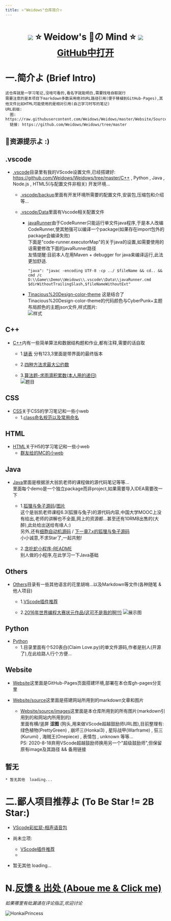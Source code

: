 ```yaml
---
title: ⭐"Weidows"仓库简介⭐
---
```

<!--
 *                        _oo0oo_
 *                       o8888888o
 *                       88" . "88
 *                       (| -_- |)
 *                       0\  =  /0
 *                     ___/`---'\___
 *                   .' \\|     |// '.
 *                  / \\|||  :  |||// \
 *                 / _||||| -:- |||||- \
 *                |   | \\\  - /// |   |
 *                | \_|  ''\---/''  |_/ |
 *                \  .-\__  '-'  ___/-. /
 *              ___'. .'  /--.--\  `. .'___
 *           ."" '<  `.___\_<|>_/___.' >' "".
 *          | | :  `- \`.;`\ _ /`;.`/ - ` : | |
 *          \  \ `_.   \_ __\ /__ _/   .-` /  /
 *      =====`-.____`.___ \_____/___.-`___.-'=====
 *                        `=---='
 *
 *
 *      ~~~~~~~~~~~~~~~~~~~~~~~~~~~~~~~~~~~~~~~~~~~
 *
 *            佛祖保佑       永不宕机     永无BUG
 *
 *        佛曰:
 *                写字楼里写字间，写字间里程序员；
 *                程序人员写程序，又拿程序换酒钱。
 *                酒醒只在网上坐，酒醉还来网下眠；
 *                酒醉酒醒日复日，网上网下年复年。
 *                但愿老死电脑间，不愿鞠躬老板前；
 *                奔驰宝马贵者趣，公交自行程序员。
 *                别人笑我忒疯癫，我笑自己命太贱；
 *                不见满街漂亮妹，哪个归得程序员？
 *
 * @Author: Weidows
 * @Date: 2020-06-06 23:12:42
 * @LastEditors: Weidows
 * @LastEditTime: 2020-08-22 16:48:38
 * @FilePath: \Weidows\Website\source\repository\Weidows.md
 -->
<h1 align="center">

  ![](../images/ComicExpression/5fa9b8812822cbb106e68986c0799b7d44f5da23.jpg) ⭐️ Weidow's 🌈の Mind ⭐️ ![](../images/ComicExpression/2909d2b0795b59041abfbc00d49d6048d646cbe2.jpg)  
  [GitHub中打开](https://github.com/Weidows/Weidows)
</h1>

# 一.简介よ (Brief Intro)
    这仓库就是一学习笔记,没啥可看的,看名字就能明白,需要找啥自取就行
    需要注意的是本项目下markdown多数采用绝对URL路径引用(便于移植到GitHub-Pages),其他文件比如HTML可能使用的是相对引用(自己学习时写的笔记)
    URL前缀:
      图: https://raw.githubusercontent.com/Weidows/Weidows/master/Website/Source/images
      链接: https://github.com/Weidows/Weidows/tree/master
  ## 🌈资源提示よ :)


<!-- !.vscode -->
  ## .vscode
  * [.vscode](https://github.com/Weidows/Weidows/tree/master/.vscode/)目录里有我的VScode设置文件,已经搭建好:
  https://github.com/Weidows/Weidows/tree/master/C++ , Python , Java , Node.js , HTML5(与配置文件非相关) 开发环境...  
    * [.vscode/backup](https://github.com/Weidows/Weidows/tree/master/.vscode/backup)里面有开发环境所需要的配置文件,安装包,压缩包和介绍等...  
  
    * [.vscode/Data](https://github.com/Weidows/Weidows/tree/master/.vscode/Data)里面有Vscode相关配置文件
      * [javaRunner](https://github.com/Weidows/Weidows/tree/master/.vscode/Data/javaRunner.cmd)由于CodeRunner只能运行单文件java程序,于是本人改编CodeRunner,使其勉强可以编译一个package(如果存在import包外的package会编译失败)  
      下面是"code-runner.executorMap"的关于java的设置,如需要使用的话需要修改下面的javaRunner路径  
      友情提醒:目前本人在用Maven + debugger for java来编译运行,此法更加舒适.

            "java": "javac -encoding UTF-8 -cp ../ $fileName && cd.. && cmd /c D:\\Game\\Demo\\Weidows\\.vscode\\Data\\javaRunner.cmd $dirWithoutTrailingSlash,$fileNameWithoutExt"

      * [Tinacious%20Design-color-theme](https://github.com/Weidows/Weidows/tree/master/.vscode/Data/Tinacious%20Design-color-theme.json) 这是结合了Tinacious%20Design-color-theme的代码颜色与CyberPunk+主题布局颜色的主题json文件,样式图片:  
      ![样式](../images/Screen/QQ截图20200822144122.jpg)


<!-- !C++ -->
  ## C++
  * [C++](https://github.com/Weidows/Weidows/tree/master/C++/)内有一些简单算法和数据结构题和作业,都有注释,需要的话自取
    * 1.[链表](https://github.com/Weidows/Weidows/tree/master/C++/Data_struct/LinkedList/) 分有123,3里面是带界面的最终版本
  
    * 2.[四种方法求最大公约数](https://github.com/Weidows/Weidows/tree/master/C++/Arithmetic/求最大公约数/methods_of_calculating_Max_common_divisor.c)

    * 3.[算法题-求雨滴积累数(本人用的递归)](https://github.com/Weidows/Weidows/tree/master/C++/Arithmetic/递归-求雨滴积累数/1.c)  
    ![题目](https://raw.githubusercontent.com/Weidows/Weidows/master/C++/Arithmetic/递归-求雨滴积累数/2bb975f41bd09c67.png)


<!-- !CSS -->
  ## CSS
  * [CSS](https://github.com/Weidows/Weidows/tree/master/CSS/)关于CSS的学习笔记和一些小web  
    * 1.[class命名规范以及常用命名](https://github.com/Weidows/Weidows/tree/master/CSS/Study/KeyPoints/ClassKeyWords.md)


<!-- !HTML -->
  ## HTML
  * [HTML](https://github.com/Weidows/Weidows/tree/master/HTML/)关于H5的学习笔记和一些小web  
    * [群友给的MC的小web](https://github.com/Weidows/Weidows/tree/master/HTML/mc.geek.net/)


<!-- !Java -->
  ## Java
  * [Java](https://github.com/Weidows/Weidows/tree/master/java/src/main/java/)里面是根据浙大翁凯老师的课程做的源代码笔记等等...  
  里面每个demo是一个独立package而非project,如果需要导入IDEA需要改一下  
    * 1.[狐狸与兔子源码](https://github.com/Weidows/Weidows/tree/master/java/src/main/java/twenty/july/my_interface/)/[图片](https://raw.githubusercontent.com/Weidows/Weidows/master/java/src/main/java/twenty/july/my_interface/interface/Cells173751.png)  
    这个是翁凯老师课程6.3(狐狸与兔子)的源代码内容,中国大学MOOC上没有给出,老师的讲解也不全面,网上的资源都...甚至还有10RMB出售的(大醉),此处给出送给有缘人:)  
    另外,还有[细胞自动机源码](https://github.com/Weidows/Weidows/tree/master/java/src/main/java/twenty/july/data_depart_behave/) / [下一章7.x的狐狸与兔子源码](https://github.com/Weidows/Weidows/tree/master/java/src/main/java/twenty/july/control_inversion/)  
    小小诚意,不求Star了,一起共勉!
  
    * 2.[贪吃蛇小程序-README](https://github.com/Weidows/Weidows/tree/master/java/src/main/java/demos/snake_game/README.md)  
    别人做的小程序,在此学习一下Java基础


<!-- !Others -->
  ## Others
  * [Others](https://github.com/Weidows/Weidows/tree/master/Others/)目录有一些其他语言的花里胡哨...以及Markdown等文件(各种随笔 & 他人项目)  
    * 1.[VScode插件推荐](https://github.com/Weidows/Weidows/tree/master/Others/MarkDown/Vscode.md)  

    * 2.[2016年世界编程大赛状元作品(这可不是我的啊!!!)](https://github.com/Weidows/Weidows/tree/master/Others/hg_fermi-paradox-20161105)
        ![展示图](https://raw.githubusercontent.com/Weidows/Weidows/master/Others/hg_fermi-paradox-20161105/screenshot.png)


<!-- !Python -->
  ## Python
  * [Python](https://github.com/Weidows/Weidows/tree/master/Python/)  
    * 1.目录里面有个520表白(Claim Love.py)的单文件源码,作者是别人(开源了),在此给路人行个方便...


<!-- !Website -->
  ## Website
  * [Website](https://github.com/Weidows/Weidows/tree/master/Website/)这里面是GitHub-Pages页面搭建环境,部署在本仓库gh-pages分支里

  * [Website/source](https://github.com/Weidows/Weidows/tree/master/Website/source/)这里面是搭建网站所用到的markdown文章和图片

    * [Website/source/images](https://github.com/Weidows/Weidows/tree/master/Website/source/images/)这里面是本仓库所用到的所有图片(markdown引用到的和网站内所用到的)  
    里面有横/竖屏 **涩图** (狗头,用来做VScode超越鼓励师URL图),目前整理有:  
      绿色植物(PrettyGreen) , 崩坏三(Honkai3) , 星际战甲(Warframe) , 狂三(Kurumi) , 海贼王(Onepiece) , 表情包 , unknown 等等...  
    PS: 2020-8-18弃用VScode超越鼓励师换用另一个"超级鼓励师",但保留原有image及其路径 && 备用链接

  
<!-- !暂无 -->
  ## 暂无
    * 暂无其他  loading...


# 二.鄙人项目推荐よ (To Be Star != 2B Star:)
  * [VScode彩虹屁-相声语音包](https://github.com/Weidows/Crosstalk-rainbow-fart)

  * 尚未立项:
    * [VScode插件推荐](https://github.com/Weidows/Weidows/tree/master/Others/MarkDown/Vscode.md)
    * 
  * 暂无其他  loading...


# N.[反馈 & 出处 (Aboue me & Click me)](https://Weidows.github.io/Weidows/about)

  *如果哪里有纰漏请在评论指正,欢迎讨论*

  ![HonkaiPrincess](https://raw.githubusercontent.com/Weidows/Weidows/master/Website/source/images/Honkai3/[Nitrouzs]82409651.jpg)
